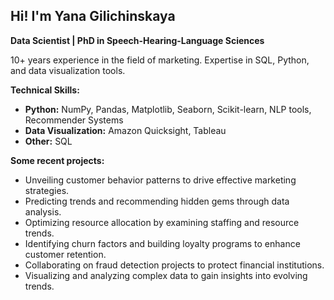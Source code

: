 ## Hi! I'm Yana Gilichinskaya

**Data Scientist | PhD in Speech-Hearing-Language Sciences**

10+ years experience in the field of marketing. Expertise in SQL, Python, and data visualization tools.

**Technical Skills:**

* **Python:** NumPy, Pandas, Matplotlib, Seaborn, Scikit-learn, NLP tools, Recommender Systems
* **Data Visualization:** Amazon Quicksight, Tableau
* **Other:** SQL

**Some recent projects:**

* Unveiling customer behavior patterns to drive effective marketing strategies.
* Predicting trends and recommending hidden gems through data analysis.
* Optimizing resource allocation by examining staffing and resource trends.
* Identifying churn factors and building loyalty programs to enhance customer retention.
* Collaborating on fraud detection projects to protect financial institutions.
* Visualizing and analyzing complex data to gain insights into evolving trends.




